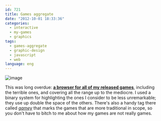 ```yaml
---
id: 721
title: Games aggregate
date: "2012-10-01 18:33:36"
categories:
  - interactive
  - my-games
  - graphics
tags:
  - games-aggregate
  - graphic-design
  - javascript
  - web
language: eng
---
```


![image](/files/2012/10-games-aggregate/gamesscreen.png "Games aggregate screenshot")

This was long overdue: **[a browser for all of my released games](//www.agj.cl/games/)**, including the terrible ones, and covering all the range up to the mediocre. I used a binary system for highlighting the ones I consider to be less unremarkable; they use up double the space of the others. There's also a handy tag there called [_gamey_](//www.agj.cl/games/#tags:gamey) that marks the games that are more traditional in scope, so you don't have to bitch to me about how my games are not really games.
